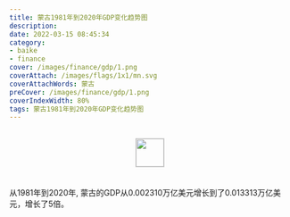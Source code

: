 ```yaml
---
title: 蒙古1981年到2020年GDP变化趋势图
description: 
date: 2022-03-15 08:45:34
category:
- baike
- finance
cover: /images/finance/gdp/1.png
coverAttach: /images/flags/1x1/mn.svg
coverAttachWords: 蒙古
preCover: /images/finance/gdp/1.png
coverIndexWidth: 80%
tags: 蒙古1981年到2020年GDP变化趋势图
---
```




<script src="/assets/js/charts/chart.js"></script>

<div style="text-align: center; margin: 30px 0; ">
    <img src="/images/flags/1x1/mn.svg" style="width: 50px; border: 1px solid #cccccc; ">
</div>

<div style="width: 98%; margin: 0 0 35px 0; ">
    <canvas id="myChart"></canvas>
</div>

<div>
<p class="paragraph">从1981年到2020年, 蒙古的GDP从0.002310万亿美元增长到了0.013313万亿美元，增长了5倍。</p>
</div>

<script>

    const dataGdp = {
        labels: [1981, 1982, 1983, 1984, 1985, 1986, 1987, 1988, 1989, 1990, 1991, 1992, 1993, 1994, 1995, 1996, 1997, 1998, 1999, 2000, 2001, 2002, 2003, 2004, 2005, 2006, 2007, 2008, 2009, 2010, 2011, 2012, 2013, 2014, 2015, 2016, 2017, 2018, 2019, 2020],
        datasets: [{
            label: '(万亿美元)  •  即刻编程  •  cn.hongkezhang.com',
            backgroundColor: 'rgb(0 0 128)',
            borderColor: 'rgb(0 0 128)',
            data: [0.002310, 0.002552, 0.002726, 0.002099, 0.002187, 0.002896, 0.003021, 0.003204, 0.003577, 0.002561, 0.002379, 0.001318, 0.000768, 0.000926, 0.001452, 0.001346, 0.001181, 0.001124, 0.001057, 0.001137, 0.001268, 0.001397, 0.001595, 0.001992, 0.002523, 0.003414, 0.004235, 0.005623, 0.004584, 0.007189, 0.010410, 0.012293, 0.012582, 0.012227, 0.011620, 0.011181, 0.011481, 0.013178, 0.014206, 0.013313],
            barPercentage: 0.3
        }]
    };

    const config = {
        type: 'line',
        data: dataGdp,
        options: {
            series: [
                {
                    barWidth: '20%'
                }
            ]
        }
    };

    const myChart = new Chart(
        document.getElementById('myChart'),
        config
    );
</script>
